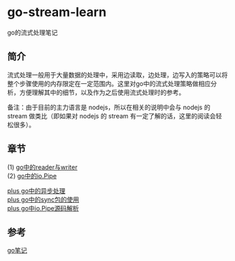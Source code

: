 # go-stream-learn
go的流式处理笔记

## 简介
流式处理一般用于大量数据的处理中，采用边读取，边处理，边写入的策略可以将整个步骤使用的内存限定在一定范围内。这里对go中的流式处理策略做相应分析，方便理解其中的细节，以及作为之后使用流式处理时的参考。

备注：由于目前的主力语言是 nodejs，所以在相关的说明中会与 nodejs 的 stream 做类比（即如果对 nodejs 的 stream 有一定了解的话，这里的阅读会轻松很多）。

## 章节
(1) [go中的reader与writer](/docs/1.reader与writer.md)   
(2) [go中的io.Pipe](/docs/2.pipe.md)  

[plus go中的异步处理](/docs/plus.async.md)  
[plus go中的sync包的使用](/docs/plus.sync.md)  
[plus go中io.Pipe源码解析](/docs/plus.pipe_detail.md)

## 参考
[go笔记](https://liushuchun.gitbooks.io/golang/content/)